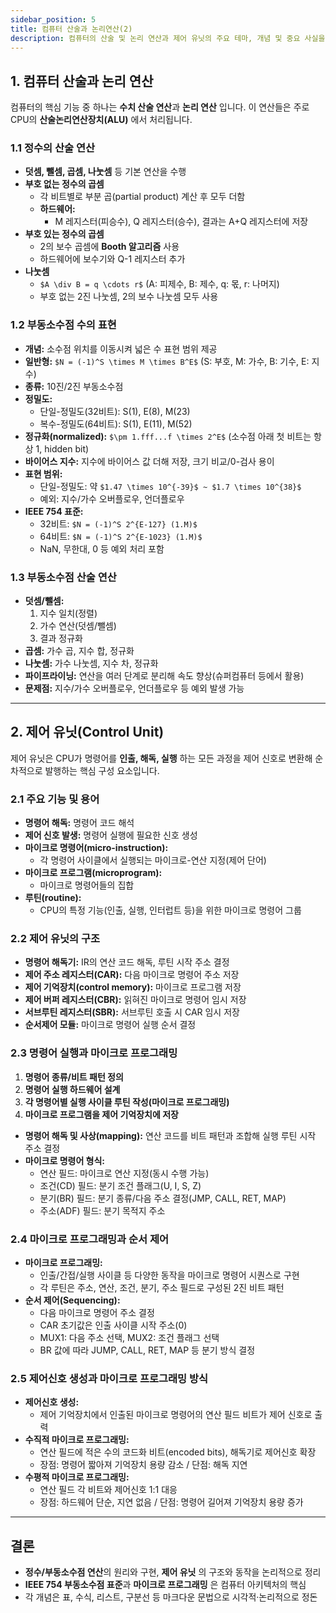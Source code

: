 ```yaml
---
sidebar_position: 5
title: 컴퓨터 산술과 논리연산(2)
description: 컴퓨터의 산술 및 논리 연산과 제어 유닛의 주요 테마, 개념 및 중요 사실을 요약하고 설명
---
```


## 1. 컴퓨터 산술과 논리 연산

컴퓨터의 핵심 기능 중 하나는 **수치 산술 연산**과 **논리 연산** 입니다. 이 연산들은 주로 CPU의 **산술논리연산장치(ALU)** 에서 처리됩니다.

### 1.1 정수의 산술 연산

- **덧셈, 뺄셈, 곱셈, 나눗셈** 등 기본 연산을 수행
- **부호 없는 정수의 곱셈**
  - 각 비트별로 부분 곱(partial product) 계산 후 모두 더함
  - **하드웨어:**
    - M 레지스터(피승수), Q 레지스터(승수), 결과는 A+Q 레지스터에 저장
- **부호 있는 정수의 곱셈**
  - 2의 보수 곱셈에 **Booth 알고리즘** 사용
  - 하드웨어에 보수기와 Q-1 레지스터 추가
- **나눗셈**
  - `$A \div B = q \cdots r$` (A: 피제수, B: 제수, q: 몫, r: 나머지)
  - 부호 없는 2진 나눗셈, 2의 보수 나눗셈 모두 사용

### 1.2 부동소수점 수의 표현

- **개념:** 소수점 위치를 이동시켜 넓은 수 표현 범위 제공
- **일반형:** `$N = (-1)^S \times M \times B^E$` (S: 부호, M: 가수, B: 기수, E: 지수)
- **종류:** 10진/2진 부동소수점
- **정밀도:**
  - 단일-정밀도(32비트): S(1), E(8), M(23)
  - 복수-정밀도(64비트): S(1), E(11), M(52)
- **정규화(normalized):** `$\pm 1.fff...f \times 2^E$` (소수점 아래 첫 비트는 항상 1, hidden bit)
- **바이어스 지수:** 지수에 바이어스 값 더해 저장, 크기 비교/0-검사 용이
- **표현 범위:**
  - 단일-정밀도: 약 `$1.47 \times 10^{-39}$ ~ $1.7 \times 10^{38}$`
  - 예외: 지수/가수 오버플로우, 언더플로우
- **IEEE 754 표준:**
  - 32비트: `$N = (-1)^S 2^{E-127} (1.M)$`
  - 64비트: `$N = (-1)^S 2^{E-1023} (1.M)$`
  - NaN, 무한대, 0 등 예외 처리 포함

### 1.3 부동소수점 산술 연산

- **덧셈/뺄셈:**
  1. 지수 일치(정렬)
  2. 가수 연산(덧셈/뺄셈)
  3. 결과 정규화
- **곱셈:** 가수 곱, 지수 합, 정규화
- **나눗셈:** 가수 나눗셈, 지수 차, 정규화
- **파이프라이닝:** 연산을 여러 단계로 분리해 속도 향상(슈퍼컴퓨터 등에서 활용)
- **문제점:** 지수/가수 오버플로우, 언더플로우 등 예외 발생 가능

---

## 2. 제어 유닛(Control Unit)

제어 유닛은 CPU가 명령어를 **인출, 해독, 실행** 하는 모든 과정을 제어 신호로 변환해 순차적으로 발행하는 핵심 구성 요소입니다.

### 2.1 주요 기능 및 용어

- **명령어 해독:** 명령어 코드 해석
- **제어 신호 발생:** 명령어 실행에 필요한 신호 생성
- **마이크로 명령어(micro-instruction):**
  - 각 명령어 사이클에서 실행되는 마이크로-연산 지정(제어 단어)
- **마이크로 프로그램(microprogram):**
  - 마이크로 명령어들의 집합
- **루틴(routine):**
  - CPU의 특정 기능(인출, 실행, 인터럽트 등)을 위한 마이크로 명령어 그룹

### 2.2 제어 유닛의 구조

- **명령어 해독기:** IR의 연산 코드 해독, 루틴 시작 주소 결정
- **제어 주소 레지스터(CAR):** 다음 마이크로 명령어 주소 저장
- **제어 기억장치(control memory):** 마이크로 프로그램 저장
- **제어 버퍼 레지스터(CBR):** 읽혀진 마이크로 명령어 임시 저장
- **서브루틴 레지스터(SBR):** 서브루틴 호출 시 CAR 임시 저장
- **순서제어 모듈:** 마이크로 명령어 실행 순서 결정

### 2.3 명령어 실행과 마이크로 프로그래밍

1. **명령어 종류/비트 패턴 정의**
2. **명령어 실행 하드웨어 설계**
3. **각 명령어별 실행 사이클 루틴 작성(마이크로 프로그래밍)**
4. **마이크로 프로그램을 제어 기억장치에 저장**

- **명령어 해독 및 사상(mapping):** 연산 코드를 비트 패턴과 조합해 실행 루틴 시작 주소 결정
- **마이크로 명령어 형식:**
  - 연산 필드: 마이크로 연산 지정(동시 수행 가능)
  - 조건(CD) 필드: 분기 조건 플래그(U, I, S, Z)
  - 분기(BR) 필드: 분기 종류/다음 주소 결정(JMP, CALL, RET, MAP)
  - 주소(ADF) 필드: 분기 목적지 주소

### 2.4 마이크로 프로그래밍과 순서 제어

- **마이크로 프로그래밍:**
  - 인출/간접/실행 사이클 등 다양한 동작을 마이크로 명령어 시퀀스로 구현
  - 각 루틴은 주소, 연산, 조건, 분기, 주소 필드로 구성된 2진 비트 패턴
- **순서 제어(Sequencing):**
  - 다음 마이크로 명령어 주소 결정
  - CAR 초기값은 인출 사이클 시작 주소(0)
  - MUX1: 다음 주소 선택, MUX2: 조건 플래그 선택
  - BR 값에 따라 JUMP, CALL, RET, MAP 등 분기 방식 결정

### 2.5 제어신호 생성과 마이크로 프로그래밍 방식

- **제어신호 생성:**
  - 제어 기억장치에서 인출된 마이크로 명령어의 연산 필드 비트가 제어 신호로 출력
- **수직적 마이크로 프로그래밍:**
  - 연산 필드에 적은 수의 코드화 비트(encoded bits), 해독기로 제어신호 확장
  - 장점: 명령어 짧아져 기억장치 용량 감소 / 단점: 해독 지연
- **수평적 마이크로 프로그래밍:**
  - 연산 필드 각 비트와 제어신호 1:1 대응
  - 장점: 하드웨어 단순, 지연 없음 / 단점: 명령어 길어져 기억장치 용량 증가

---

## 결론

- **정수/부동소수점 연산**의 원리와 구현, **제어 유닛** 의 구조와 동작을 논리적으로 정리
- **IEEE 754 부동소수점 표준**과 **마이크로 프로그래밍** 은 컴퓨터 아키텍처의 핵심
- 각 개념은 표, 수식, 리스트, 구분선 등 마크다운 문법으로 시각적·논리적으로 정돈
